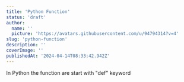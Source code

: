 ```yaml
---
title: 'Python Function'
status: 'draft'
author:
  name: ''
  picture: 'https://avatars.githubusercontent.com/u/94794314?v=4'
slug: 'python-function'
description: ''
coverImage: ''
publishedAt: '2024-04-14T08:33:42.942Z'
---
```


In Python the function are start with "def" keyword